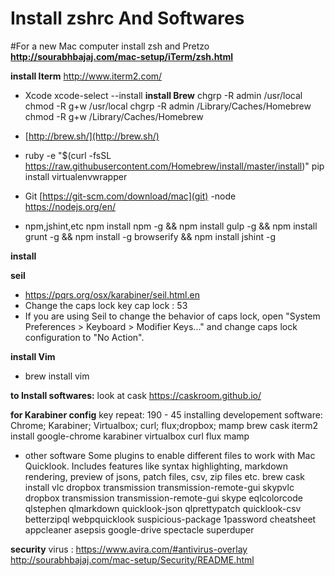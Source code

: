 # Install zshrc And Softwares

#For a new Mac computer install zsh and Pretzo
**http://sourabhbajaj.com/mac-setup/iTerm/zsh.html**

**install Iterm**
http://www.iterm2.com/

- Xcode
    xcode-select --install
**install Brew**
chgrp -R admin /usr/local
chmod -R g+w /usr/local
chgrp -R admin /Library/Caches/Homebrew
chmod -R g+w /Library/Caches/Homebrew
- [http://brew.sh/](http://brew.sh/)
- ruby -e "$(curl -fsSL https://raw.githubusercontent.com/Homebrew/install/master/install)"
  pip install virtualenvwrapper

- Git
    [https://git-scm.com/download/mac](git)
-node
    https://nodejs.org/en/
- npm,jshint,etc 
    npm install npm -g && npm install gulp -g && npm install grunt -g && npm install -g browserify && npm install jshint -g


**install**

**seil**
- https://pqrs.org/osx/karabiner/seil.html.en
- Change the caps lock key cap lock : 53
- If you are using Seil to change the behavior of caps lock, open "System Preferences > Keyboard > Modifier Keys..." and change caps lock configuration to "No Action".

**install Vim**
- brew install vim 



**to Install softwares:**
look at cask https://caskroom.github.io/

**for Karabiner config**
key repeat: 190 - 45
installing developement software: Chrome; Karabiner; Virtualbox; curl; flux;dropbox; mamp
brew cask iterm2 install google-chrome karabiner virtualbox curl flux mamp
- other software
Some plugins to enable different files to work with Mac Quicklook. Includes features like syntax highlighting, markdown rendering, preview of jsons, patch files, csv, zip files etc.
brew cask install vlc dropbox transmission transmission-remote-gui skypvlc dropbox transmission transmission-remote-gui skype eqlcolorcode qlstephen qlmarkdown quicklook-json qlprettypatch quicklook-csv betterzipql webpquicklook suspicious-package 1password cheatsheet appcleaner asepsis google-drive spectacle superduper

 
**security** 
virus : https://www.avira.com/#antivirus-overlay
http://sourabhbajaj.com/mac-setup/Security/README.html
 
 
 

